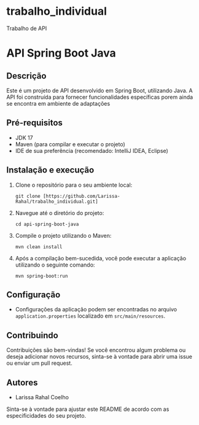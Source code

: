 # trabalho_individual
 Trabalho de API 
 
# API Spring Boot Java

## Descrição
Este é um projeto de API desenvolvido em Spring Boot, utilizando Java. A API foi construída para fornecer funcionalidades específicas porem ainda se encontra em ambiente de adaptações

## Pré-requisitos
- JDK 17
- Maven (para compilar e executar o projeto)
- IDE de sua preferência (recomendado: IntelliJ IDEA, Eclipse)

## Instalação e execução
1. Clone o repositório para o seu ambiente local:
   ```
   git clone [https://github.com/Larissa-Rahal/trabalho_individual.git]
   ```
2. Navegue até o diretório do projeto:
   ```
   cd api-spring-boot-java
   ```
3. Compile o projeto utilizando o Maven:
   ```
   mvn clean install
   ```
4. Após a compilação bem-sucedida, você pode executar a aplicação utilizando o seguinte comando:
   ```
   mvn spring-boot:run
   ```

## Configuração
- Configurações da aplicação podem ser encontradas no arquivo `application.properties` localizado em `src/main/resources`.

## Contribuindo
Contribuições são bem-vindas! Se você encontrou algum problema ou deseja adicionar novos recursos, sinta-se à vontade para abrir uma issue ou enviar um pull request.

## Autores
- Larissa Rahal Coelho

Sinta-se à vontade para ajustar este README de acordo com as especificidades do seu projeto.
